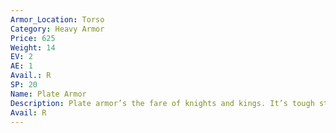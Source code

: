 ```yaml
---
Armor_Location: Torso
Category: Heavy Armor
Price: 625
Weight: 14
EV: 2
AE: 1
Avail.: R
SP: 20
Name: Plate Armor
Description: Plate armor’s the fare of knights and kings. It’s tough steel plating, fitted to the body of the wearer. Heh, it’s a bit heavy and sometimes stiff but it’ll stop a ton of damage. It can be simple and basic but it can also be gaudy as all hell.
Avail: R
---
```

